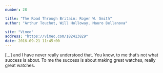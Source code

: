 ```yaml
---
number: 28

title: "The Road Through Britain: Roger W. Smith"
author: "Arthur Touchot, Will Holloway, Mauro Bellanova"

site: "Vimeo"
address: "https://vimeo.com/182413829"
date: 2016-09-21 11:45:00
---
```


[…] and I have never really understood that. You know, to me that’s not what success is about. To me the success is about making great watches, really great watches.
